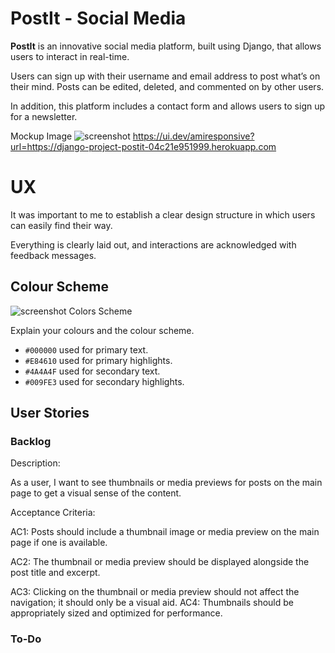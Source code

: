 # PostIt - Social Media

**PostIt** is an innovative social media platform, built using Django, that allows users to interact in real-time.

Users can sign up with their username and email address to post what’s on their mind. Posts can be edited, deleted, and commented on by other users.

In addition, this platform includes a contact form and allows users to sign up for a newsletter.

Mockup Image
![screenshot](documentation/mockup.png)
https://ui.dev/amiresponsive?url=https://django-project-postit-04c21e951999.herokuapp.com


# UX

It was important to me to establish a clear design structure in which users can easily find their way.

Everything is clearly laid out, and interactions are acknowledged with feedback messages.


## Colour Scheme

![screenshot](documentation/mockup.png)
Colors Scheme

Explain your colours and the colour scheme.

- `#000000` used for primary text.
- `#E84610` used for primary highlights.
- `#4A4A4F` used for secondary text.
- `#009FE3` used for secondary highlights.


## User Stories

### Backlog

Description:

As a user, I want to see thumbnails or media previews for posts on the main page to get a visual sense of the content.

Acceptance Criteria:

AC1: Posts should include a thumbnail image or media preview on the main page if one is available.

AC2: The thumbnail or media preview should be displayed alongside the post title and excerpt.

AC3: Clicking on the thumbnail or media preview should not affect the navigation; it should only be a visual aid.
AC4: Thumbnails should be appropriately sized and optimized for performance.

### To-Do

